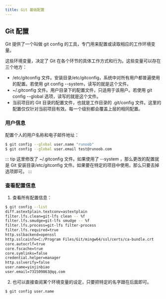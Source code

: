 ```yaml
---
title: Git 基础配置
---
```


## Git 配置
Git 提供了一个叫做 git config 的工具，专门用来配置或读取相应的工作环境变量。

这些环境变量，决定了 Git 在各个环节的具体工作方式和行为。这些变量可以存在三个地方：
- /etc/gitconfig 文件。安装目录/etc/gitconfig，系统中对所有用户都普遍使用的配置。若使用 git config --system，读写的就是这个文件。
- ~/.gitconfig 文件。用户目录下的配置文件，只适用于该用户。若使用 git config --global 选项，读写的就是这个文件。
- 当前项目的 Git 目录的配置文件，也就是工作目录的 .git/config 文件。这里的配置仅仅针对当前项目有效。每一个级别都会覆盖上层的相同配置。

### 用户信息
配置个人的用户名称和电子邮件地址：
```sh
$ git config --global user.name "runoob"
$ git config --global user.email test@runoob.com
```
::: tip
这里修改了 ~/.gitconfig 文件。如果使用了 --system ，那么更改的配置就是 Git 安装目录/etc/gitconfig 文件。如果要在特定的项目中使用，那么只要去掉选项即可。
:::

### 查看配置信息
1. 查看所有配置信息：
```sh
$ git config --list
diff.astextplain.textconv=astextplain
filter.lfs.clean=git-lfs clean -- %f
filter.lfs.smudge=git-lfs smudge -- %f
filter.lfs.process=git-lfs filter-process
filter.lfs.required=true
http.sslbackend=openssl
http.sslcainfo=C:/Program Files/Git/mingw64/ssl/certs/ca-bundle.crt
core.autocrlf=true
core.fscache=true
core.symlinks=false
credential.helper=manager
http.sslverify=false
user.name=yinjinbiao
user.email=731509863@qq.com
```
2. 也可以直接查阅某个环境变量的设定，只要把特定的名字跟在后面即可。
```sh
$ git config user.name
```